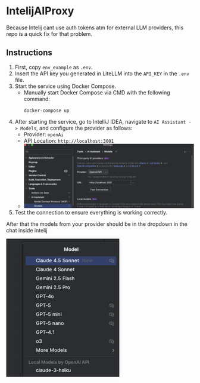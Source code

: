 # IntelijAIProxy
Because Intelij cant use auth tokens atm for external LLM providers, this repo is a quick fix for that problem. 
## Instructions

1. First, copy `env_example` as `.env`.
2. Insert the API key you generated in LiteLLM into the `API_KEY` in the `.env` file.
3. Start the service using Docker Compose.
    - Manually start Docker Compose via CMD with the following command:
      ```
      docker-compose up
      ```
4. After starting the service, go to IntelliJ IDEA, navigate to `AI Assistant -> Models`, and configure the provider as follows:
    - Provider: `openAi`
    - API Location: `http://localhost:3001`
    -  ![modelSetup.png](modelSetup.png)
5. Test the connection to ensure everything is working correctly.

After that the models from your provider should be in the dropdown in the chat  inside intelij

![modelSelection.png](modelSelection.png)